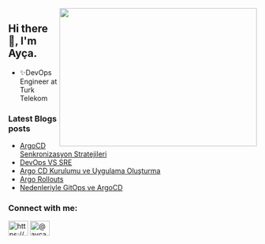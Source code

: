 <img src="https://media.giphy.com/media/ny7UCd6JETnmE/giphy.gif" align="right" width="400" height="280" >
<h2 >Hi there 👋, I'm Ayça.</h2>
 
  - ✨DevOps Engineer at Turk Telekom        


### Latest Blogs posts
<!-- BLOG-POST-LIST:START -->
- [ArgoCD Senkronizasyon Stratejileri](https://aycaakcay.medium.com/argocd-senkronizasyon-stratejileri-bead30c44ed0?source=rss-7b35a05877bf------2)
- [DevOps VS SRE](https://medium.com/t%C3%BCrk-telekom-bulut-teknolojileri/devops-vs-sre-23240f2b0c58?source=rss-7b35a05877bf------2)
- [Argo CD Kurulumu ve Uygulama Oluşturma](https://medium.com/t%C3%BCrk-telekom-bulut-teknolojileri/argo-cd-kurulumu-ve-uygulama-olu%C5%9Fturma-a506f460c9c8?source=rss-7b35a05877bf------2)
- [Argo Rollouts](https://medium.com/t%C3%BCrk-telekom-bulut-teknolojileri/argo-rollouts-c0204be2817a?source=rss-7b35a05877bf------2)
- [Nedenleriyle GitOps ve ArgoCD](https://medium.com/t%C3%BCrk-telekom-bulut-teknolojileri/gitops-ve-argocd-hakk%C4%B1nda-e7187b95b5ca?source=rss-7b35a05877bf------2)
<!-- BLOG-POST-LIST:END -->

<h3 align="left">Connect with me:</h3>
<p align="left">
<a href="https://linkedin.com/in/https://www.linkedin.com/in/ayca-akcay/" target="blank"><img align="center" src="https://raw.githubusercontent.com/rahuldkjain/github-profile-readme-generator/master/src/images/icons/Social/linked-in-alt.svg" alt="https://www.linkedin.com/in/ayca-akcay/" height="30" width="40" /></a>
<a href="https://medium.com/@aycaakcay" target="blank"><img align="center" src="https://raw.githubusercontent.com/rahuldkjain/github-profile-readme-generator/master/src/images/icons/Social/medium.svg" alt="@aycaakcay" height="30" width="40" /></a>
</p>




<!--
**aycakcayy/aycakcayy** is a ✨ _special_ ✨ repository because its `README.md` (this file) appears on your GitHub profile.

